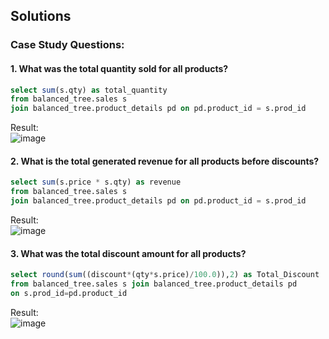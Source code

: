 ## **Solutions**

### Case Study Questions:

#### 1. What was the total quantity sold for all products?

```sql
select sum(s.qty) as total_quantity
from balanced_tree.sales s
join balanced_tree.product_details pd on pd.product_id = s.prod_id
```
Result:  
![image](https://github.com/Minautee/8-Week-SQL-Practice/assets/68679965/926cd2ac-538a-442d-8540-4a34b22d3edf)

#### 2. What is the total generated revenue for all products before discounts?

```sql
select sum(s.price * s.qty) as revenue
from balanced_tree.sales s
join balanced_tree.product_details pd on pd.product_id = s.prod_id
```
Result:  
![image](https://github.com/Minautee/8-Week-SQL-Practice/assets/68679965/807f21bc-6764-4d69-b6a1-e548bcf1b99e)

#### 3. What was the total discount amount for all products?

```sql
select round(sum((discount*(qty*s.price)/100.0)),2) as Total_Discount
from balanced_tree.sales s join balanced_tree.product_details pd
on s.prod_id=pd.product_id
```
Result:  
![image](https://github.com/Minautee/8-Week-SQL-Practice/assets/68679965/1e7e5f3d-f7f8-4b07-8441-1cc5f8eab496)

